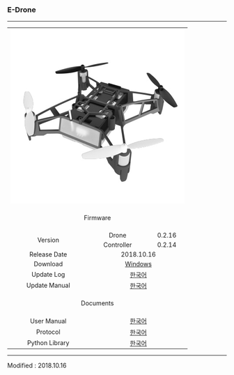 ### E-Drone

---

<div align="center">
    <table>
        <tr>
            <td colspan="3">
                <div align="center">
                    <img src="/assets/images/products/e_drone.jpg" alt="e_drone">
                </div>
            </td>
        </tr>
        <tr>
            <td colspan="3"><div align="center">&nbsp;<br>Firmware<br>&nbsp;</div></td>
        </tr>
        <tr>
            <td rowspan="2"><div align="center">Version</div></td>
            <td><div align="center">Drone</div></td>
            <td><div align="center">0.2.16</div></td>
        </tr>
        <tr>
            <td><div align="center">Controller</div></td>
            <td><div align="center">0.2.14</div></td>
        </tr>
        <tr>
            <td><div align="center">Release Date</div></td>
            <td colspan="2"><div align="center">2018.10.16</div></td>
        </tr>
        <tr>
            <td><div align="center">Download</div></td>
            <td colspan="2"><div align="center"><a href="https://drive.google.com/open?id=1EOwzym4Ncf7neTeluddCu6258EufrfwV" target="_blank">Windows</a></div></td>
        </tr>
        <tr>
            <td><div align="center">Update Log</div></td>
            <td colspan="2"><div align="center"><a href="/documents/kr/products/e_drone/log/updates/firmware/">한국어</a></div></td>
        </tr>
        <tr>
            <td><div align="center">Update Manual</div></td>
            <td colspan="2"><div align="center"><a href="/documents/kr/products/e_drone/manual/update/">한국어</a></div></td>
        </tr>
        <tr>
            <td colspan="3"><div align="center">&nbsp;<br>Documents<br>&nbsp;</div></td>
        </tr>
        <tr>
            <td><div align="center">User Manual</div></td>
            <td colspan="2"><div align="center"><a href="/documents/kr/products/e_drone/manual/user/">한국어</a></div></td>
        </tr>
        <tr>
            <td><div align="center">Protocol</div></td>
            <td colspan="2"><div align="center"><a href="/documents/kr/products/e_drone/protocol/">한국어</a></div></td>
        </tr>
        <tr>
            <td><div align="center">Python Library</div></td>
            <td colspan="2"><div align="center"><a href="/documents/kr/products/e_drone/library/python/e_drone/">한국어</a></div></td>
        </tr>
    </table>
</div>

---

Modified : 2018.10.16